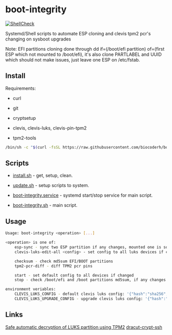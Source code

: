 # boot-integrity

[![ShellCheck](https://github.com/biocoderh/boot-integrity/actions/workflows/shellcheck.yml/badge.svg)](https://github.com/biocoderh/boot-integrity/actions/workflows/shellcheck.yml)

Systemd/Shell scripts to automate ESP cloning and clevis tpm2 pcr's changing on sysboot upgrades

Note: EFI partitions cloning done through dd if=(/boot/efi partition) of=(first ESP which not mounted to /boot/efi), it's also clone PARTLABEL and UUID which should not make issues, just leave one ESP on /etc/fstab.

## Install

Requirements:
- curl
- git

- cryptsetup
- clevis, clevis-luks, clevis-pin-tpm2
- tpm2-tools

```sh
/bin/sh -c "$(curl -fsSL https://raw.githubusercontent.com/biocoderh/boot-integrity/master/install.sh)"
```

## Scripts

- [install.sh](install.sh) - get, setup, clean.
- [update.sh](update.sh) - setup scripts to system.

- [boot-integrity.service](boot-integrity.service) - systemd start/stop service for main script.
- [boot-integrity.sh](boot-integrity.sh) - main script.

## Usage

```sh
Usage: boot-integrity <operation> [...]

<operation> is one of:
    esp-sync - sync two ESP partition if any changes, mounted one is source
    clevis-luks-edit-all <config> - set config to all luks devices if changed

    checksum - check md5sum EFI/BOOT partitions
    tpm2-pcr-diff - diff TPM2 pcr pins    

    start - set default config to all devices if changed
    stop - check /boot/efi and /boot partitions md5sum, if any changes do esp-sync and set upgrade clevis config to all luks partitions to complete efi/boot upgrade

environment veriables:
    CLEVIS_LUKS_CONFIG - default clevis luks config: '{"hash":"sha256","key":"ecc","pcr_bank":"sha256","pcr_ids":"0,1,2,3,4,5,7,9"}'
    CLEVIS_LUKS_UPGRADE_CONFIG - upgrade clevis luks config: '{"hash":"sha256","key":"ecc","pcr_bank":"sha256","pcr_ids":"0,1,2,3,4,5,7"}'

```
## Links

[Safe automatic decryption of LUKS partition using TPM2](https://221b.uk/safe-automatic-decryption-luks-partition-tpm2)
[dracut-crypt-ssh](https://github.com/dracut-crypt-ssh/dracut-crypt-ssh)
